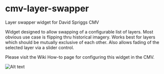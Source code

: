 cmv-layer-swapper
=================

Layer swapper widget for David Spriggs CMV 

Widget designed to allow swapping of a configurable list of layers.  Most obvious use case is flipping thru historical imagery.  Works best for layers
which should be mutually exclusive of each other.  Also allows fading of the selected layer via a slider control.

Please visit the Wiki How-to page for configuring this widget in the CMV.


![Alt text](Screenshot-1.png?raw=true "Layer Swapper Screenshot")
